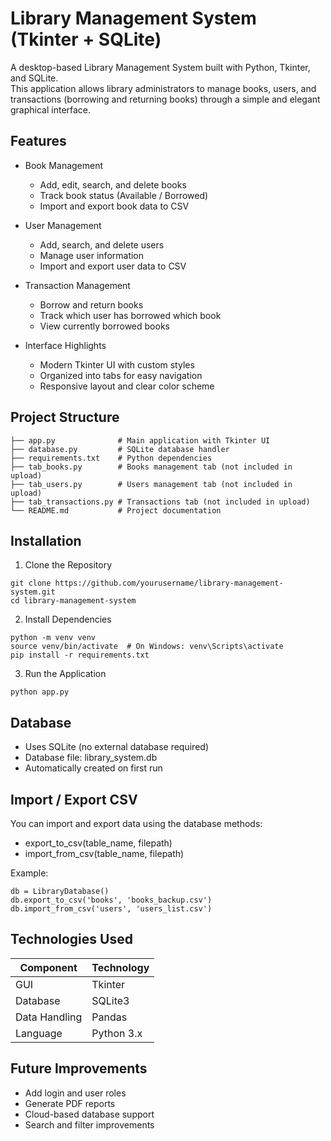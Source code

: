 # Library Management System (Tkinter + SQLite)

A desktop-based Library Management System built with Python, Tkinter, and SQLite.  
This application allows library administrators to manage books, users, and transactions (borrowing and returning books) through a simple and elegant graphical interface.

## Features

- Book Management
  - Add, edit, search, and delete books
  - Track book status (Available / Borrowed)
  - Import and export book data to CSV

- User Management
  - Add, search, and delete users
  - Manage user information
  - Import and export user data to CSV

- Transaction Management
  - Borrow and return books
  - Track which user has borrowed which book
  - View currently borrowed books

- Interface Highlights
  - Modern Tkinter UI with custom styles
  - Organized into tabs for easy navigation
  - Responsive layout and clear color scheme

## Project Structure

```
├── app.py              # Main application with Tkinter UI
├── database.py         # SQLite database handler
├── requirements.txt    # Python dependencies
├── tab_books.py        # Books management tab (not included in upload)
├── tab_users.py        # Users management tab (not included in upload)
├── tab_transactions.py # Transactions tab (not included in upload)
└── README.md           # Project documentation
```

## Installation

1. Clone the Repository
```
git clone https://github.com/yourusername/library-management-system.git
cd library-management-system
```

2. Install Dependencies
```
python -m venv venv
source venv/bin/activate  # On Windows: venv\Scripts\activate
pip install -r requirements.txt
```

3. Run the Application
```
python app.py
```

## Database

- Uses SQLite (no external database required)
- Database file: library_system.db
- Automatically created on first run

## Import / Export CSV

You can import and export data using the database methods:
- export_to_csv(table_name, filepath)
- import_from_csv(table_name, filepath)

Example:
```
db = LibraryDatabase()
db.export_to_csv('books', 'books_backup.csv')
db.import_from_csv('users', 'users_list.csv')
```

## Technologies Used

| Component | Technology |
|------------|-------------|
| GUI | Tkinter |
| Database | SQLite3 |
| Data Handling | Pandas |
| Language | Python 3.x |

## Future Improvements

- Add login and user roles
- Generate PDF reports
- Cloud-based database support
- Search and filter improvements

